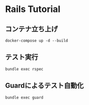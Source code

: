 # Rails Tutorial

## コンテナ立ち上げ

`docker-compose up -d --build`

## テスト実行

`bundle exec rspec`

## Guardによるテスト自動化

`bundle exec guard`
